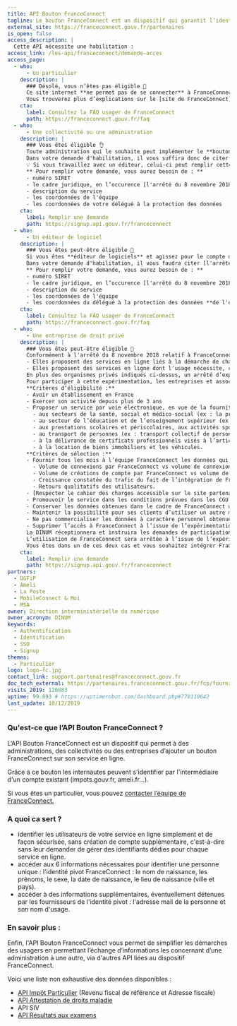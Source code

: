 ```yaml
---
title: API Bouton FranceConnect
tagline: Le bouton FranceConnect est un dispositif qui garantit l’identité d’un usager en se reposant sur des comptes certifiés existants.
external_site: https://franceconnect.gouv.fr/partenaires
is_open: false
access_description: |
  Cette API nécessite une habilitation :
access_link: /les-api/franceconnect/demande-acces
access_page:
  - who:
      - Un particulier
    description: |
      ### Désolé, vous n’êtes pas éligible 🚫
      Ce site internet **ne permet pas de se connecter** à FranceConnect.
      Vous trouverez plus d’explications sur le [site de FranceConnect](https://franceconnect.gouv.fr/). En particulier, nous vous recommandons de consulter la FAQ :
    cta:
      label: Consultez la FAQ usager de FranceConnect
      path: https://franceconnect.gouv.fr/faq
  - who:
      - Une collectivité ou une administration
    description: |
      ### Vous êtes éligible 👌
      Toute administration qui le souhaite peut implémenter le **bouton FranceConnect** pour permettre à ses utilisateurs de s'identifier sur ses services en ligne.
      Dans votre demande d'habilitation, il vous suffira donc de citer [l'arrêté du 8 novembre 2018 relatif à FranceConnect](https://www.legifrance.gouv.fr/affichTexte.do?cidTexte=JORFTEXT000037611479).
      💡 Si vous travaillez avec un éditeur, celui-ci peut remplir cette démarche à votre place !
      ** Pour remplir votre demande, vous aurez besoin de : **
      - numéro SIRET
      - le cadre juridique, en l’occurence [l'arrêté du 8 novembre 2018 relatif à FranceConnect](https://www.legifrance.gouv.fr/affichTexte.do?cidTexte=JORFTEXT000037611479)
      - description du service
      - les coordonnées de l'équipe
      - les coordonnées de votre délégué à la protection des données
    cta:
      label: Remplir une demande
      path: https://signup.api.gouv.fr/franceconnect
  - who:
      - Un éditeur de logiciel
    description: |
      ### Vous êtes peut-être éligible 🧐
      Si vous êtes **éditeur de logiciels** et agissez pour le compte d'une administration ou d'une collectivité, vous pouvez remplir une demande de **bouton FranceConnect** vous même pour l'entité que vous représentez.
      Dans votre demande d'habilitation, il vous faudra citer [l'arrêté du 8 novembre 2018 relatif à FranceConnect](https://www.legifrance.gouv.fr/affichTexte.do?cidTexte=JORFTEXT000037611479).
      ** Pour remplir votre demande, vous aurez besoin de : **
      - numéro SIRET
      - le cadre juridique, en l’occurence [l'arrêté du 8 novembre 2018 relatif à FranceConnect](https://www.legifrance.gouv.fr/affichTexte.do?cidTexte=JORFTEXT000037611479)
      - description du service
      - les coordonnées de l'équipe
      - les coordonnées du délégué à la protection des données **de l'entité pour laquelle vous opérez**
    cta:
      label: Consultez la FAQ usager de FranceConnect
      path: https://franceconnect.gouv.fr/faq
  - who:
      - Une entreprise de droit privé
    description: |
      ### Vous êtes peut-être éligible 🧐
      Conformément à l'arrêté du 8 novembre 2018 relatif à FranceConnect, les entreprises ou associations peuvent intégrer FranceConnect dans les cas suivants :
      - Elles proposent des services en ligne liés à la démarche de changement d'adresse et uniquement pour ces services
      - Elles proposent des services en ligne dont l'usage nécessite, conformément à un texte règlementaire la vérification de l'identité de leurs utilisateurs.
      En plus des organismes privés indiqués ci-dessus, un arrêté d’expérimentation relatif à FranceConnect permet à certaines entreprises ou associations de tester durant un an l’intégration de FranceConnect. Cette expérimentation, menée avec un nombre maximal de cent personnes morales, vise à déterminer les nouveaux secteurs d’activité qui trouveraient un bénéfice à utiliser FranceConnect afin d’améliorer les services rendus à leurs utilisateurs. Elle s’inscrit dans les conditions et avec les mêmes garanties que celles fixées par [l'arrêté du 8 novembre 2018 relatif à FranceConnect](https://www.legifrance.gouv.fr/affichTexte.do?cidTexte=JORFTEXT000037611479).
      Pour participer à cette expérimentation, les entreprises et associations participantes doivent répondre aux critères suivants :
      **Critères d’éligibilité :**
      - Avoir un établissement en France
      - Exercer son activité depuis plus de 3 ans
      - Proposer un service par voie électronique, en vue de la fourniture, de l'échange ou du partage d'un bien ou d'un service, qui concourent :
        - aux secteurs de la santé, social et médico-social (ex : la prise de rendez-vous, la constitution du dossier patient ou le parcours de soin) ;
        - au secteur de l’éducation et de l’enseignement supérieur (ex : établissements privés, enseignement à distance, apprentissage) ;
        - aux prestations scolaires et périscolaires, aux activités sportives ou socioculturelles (ex : centres de loisirs, clubs sportifs) ;
        - au transport de personnes (ex : transport collectif de personnes, co-voiturage) ;
        - à la délivrance de certificats professionnels visés à l’article L. 6113-1 du code du travail ;
        - à la location de biens immobiliers et les véhicules.
      **Critères de sélection :**
      - Fournir tous les mois à l’équipe FranceConnect les données qui permettront de mesurer la valeur ajoutée de FranceConnect :
        - Volume de connexions par FranceConnect vs volume de connexions global
        - Volume de créations de compte par FranceConnect vs volume de créations de comptes global
        - Croissance constatée du trafic du fait de l’intégration de FranceConnect,
        - Retours qualitatifs des utilisateurs.
      - [Respecter le cahier des charges accessible sur le site partenaire FranceConnect](https://partenaires.franceconnect.gouv.fr/fcp/fournisseur-service). Il comprend l’ensemble des prérequis techniques, ergonomiques, de sécurité et fonctionnels à respecter. Toute demande de mise en production du dispositif FranceConnect fait l’objet d’une vérification du parcours de connexion par l’équipe FranceConnect qui contrôle également le respect des exigences précisées dans le cahier des charges.
      - Promouvoir le service dans les conditions prévues dans les CGU FS ;
      - Conserver les données obtenues dans le cadre de FranceConnect uniquement le temps de la relation contractuelle avec leur utilisateur et selon les conditions et garanties fixées dans l’arrêté du 8 novembre 2018 ;
      - Maintenir la possibilité pour ses clients d’utiliser un autre moyen d’authentification que FranceConnect ;
      - Ne pas commercialiser les données à caractère personnel obtenues dans le cadre du raccordement à FranceConnect et ne pas les transférer hors de l’Union européenne ;
      - Supprimer l’accès à FranceConnect à l’issue de l’expérimentation et détruire les données obtenues dans le cadre de l’expérimentation.
      La DINUM réceptionnera et instruira les demandes de participation à l’expérimentation. Elle sélectionnera au maximum 100 entreprises répondant aux critères d’éligibilité et de sélection cités ci-dessus selon leur ordre d’arrivée, l’activité concernée de façon à constituer un panel représentatif de personnes morales participant à l’expérimentation. Chaque candidature fait l’objet d’une analyse par le service juridique de la DINUM et l’équipe FranceConnect, afin de s’assurer de la pertinence et de la cohérence des données demandées par le fournisseur de service en ligne avec l’usage d’authentification. Les candidats inéligibles, les dossiers incomplets ou les dossiers ne remplissant pas les critères de sélection mentionnés ci-dessus seront écartés.
      L’utilisation de FranceConnect sera arrêtée à l’issue de l’expérimentation. Un bilan qualitatif et quantitatif en sera effectué avant la fin de l’expérimentation pour en tirer les conclusions et décider de l’ouverture ou pas de FranceConnect aux acteurs privés pour lesquels elle aura été concluante (forte utilisation de FranceConnect, valeur ajoutée perçue pour les utilisateurs des services en ligne expérimentateurs).
      Vous êtes dans un de ces deux cas et vous souhaitez intégrer FranceConnect à votre service en ligne ?
    cta:
      label: Remplir une demande
      path: https://signup.api.gouv.fr/franceconnect
partners:
  - DGFiP
  - Ameli
  - La Poste
  - MobileConnect & Moi
  - MSA
owner: Direction interministérielle du numérique
owner_acronym: DINUM
keywords:
  - Authentification
  - Identification
  - SSO
  - Signup
themes:
  - Particulier
logo: logo-fc.jpg
contact_link: support.partenaires@franceconnect.gouv.fr
doc_tech_external: https://partenaires.franceconnect.gouv.fr/fcp/fournisseur-service
visits_2019: 120883
uptime: 99.893 # https://uptimerobot.com/dashboard.php#778110642
last_update: 10/12/2019
---
```


### Qu'est-ce que l’API Bouton FranceConnect ?

L‘API Bouton FranceConnect est un dispositif qui permet à des administrations, des collectivités ou des entreprises d’ajouter un bouton FranceConnect sur son service en ligne.

Grâce à ce bouton les internautes peuvent s'identifier par l'intermédiaire d'un compte existant (impots.gouv.fr, ameli.fr...).

Si vous êtes un particulier, vous pouvez [contacter l’équipe de FranceConnect.](mailto:support@franceconnect.gouv.fr)

### A quoi ca sert ?

- identifier les utilisateurs de votre service en ligne simplement et de façon sécurisée, sans création de compte supplémentaire, c'est-à-dire sans leur demander de gérer des identifiants dédies pour chaque service en ligne.
- accéder aux 6 informations nécessaires pour identifier une personne unique : l'identité pivot FranceConnect : le nom de naissance, les prénoms, le sexe, la date de naissance, le lieu de naissance (ville et pays).
- accéder à des informations supplémentaires, éventuellement détenues par les fournisseurs de l'identité pivot : l'adresse mail de la personne et son nom d'usage.

### En savoir plus :

Enfin, l'API Bouton FranceConnect vous permet de simplifier les démarches des usagers en permettant l’échange d’informations les concernant d’une administration à une autre, via d'autres API liées au dispositif FranceConnect.

Voici une liste non exhaustive des données disponibles :

- [API Impôt Particulier](/les-api/impot-particulier) (Revenu fiscal de référence et Adresse fiscale)
- [API Attestation de droits maladie](/les-api/api_ameli_droits_cnam)
- API SIV
- [API Résultats aux examens](/les-api/arpent-resultats-api)
